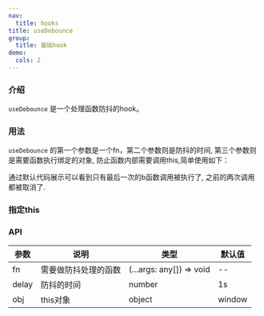 ```yaml
---
nav:
  title: hooks
title: useDebounce
group:
  title: 基础hook
demo:
  cols: 2
---
```


### 介绍

`useDebounce` 是一个处理函数防抖的hook。

### 用法

`useDebounce` 的第一个参数是一个fn，第二个参数则是防抖的时间, 第三个参数则是需要函数执行绑定的对象, 防止函数内部需要调用this,简单使用如下：

<code src="./demo/default.tsx"></code>

通过默认代码展示可以看到只有最后一次的b函数调用被执行了, 之前的两次调用都被取消了.

### 指定this

<code src="./demo/this.tsx"></code>

### API

| 参数  | 说明                 | 类型                     | 默认值 |
| ----- | -------------------- | ------------------------ | ------ |
| fn    | 需要做防抖处理的函数 | (...args: any[]) => void | --     |
| delay | 防抖的时间           | number                   | 1s     |
| obj   | this对象             | object                   | window |
